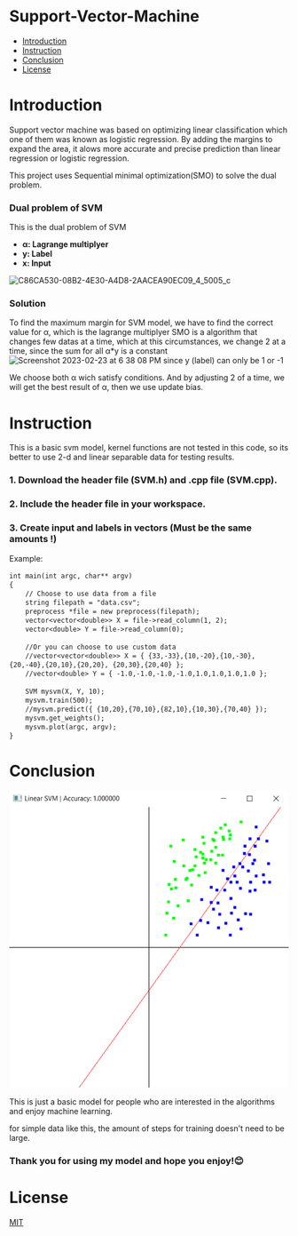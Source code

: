 # **Support-Vector-Machine**

* [Introduction](#Introduction) 
* [Instruction](#Instruction)
* [Conclusion](#Conclusion)
* [License](#License)

# Introduction
Support vector machine was based on optimizing linear classification which one of them was known as logistic regression. By adding the margins to expand the area, it alows more accurate and precise prediction than linear regression or logistic regression.

This project uses Sequential minimal optimization(SMO) to solve the dual problem.

### Dual problem of SVM
This is the dual problem of SVM
 * **α: Lagrange multiplyer**
 * **y: Label**
 * **x: Input**
 
![C86CA530-08B2-4E30-A4D8-2AACEA90EC09_4_5005_c](https://user-images.githubusercontent.com/87592678/221047075-b28b8efd-78c1-4234-aebd-96faaf852ce9.jpeg)

### Solution
To find the maximum margin for SVM model, we have to find the correct value for α, which is the lagrange multiplyer
SMO is a algorithm that changes few datas at a time, which at this circumstances, we change 2 at a time, since the sum for all α*y is a constant
<img width="177" alt="Screenshot 2023-02-23 at 6 38 08 PM" src="https://user-images.githubusercontent.com/87592678/221055844-187530bc-ee42-4989-b49a-a416dcbfb5a4.png">
since y (label) can only be 1 or -1

We choose both α wich satisfy conditions.
And by adjusting 2 of a time, we will get the best result of α, then we use update bias.

# Instruction
This is a basic svm model, kernel functions are not tested in this code, so its better to use 2-d and linear separable data for testing results.

### 1. Download the header file (SVM.h) and .cpp file (SVM.cpp).
### 2. Include the header file in your workspace.
### 3. Create input and labels in vectors (Must be the same amounts !)

Example:
```
int main(int argc, char** argv)
{
    // Choose to use data from a file
    string filepath = "data.csv";
    preprocess *file = new preprocess(filepath);
    vector<vector<double>> X = file->read_column(1, 2);
    vector<double> Y = file->read_column(0);

    //Or you can choose to use custom data
    //vector<vector<double>> X = { {33,-33},{10,-20},{10,-30},{20,-40},{20,10},{20,20}, {20,30},{20,40} };
    //vector<double> Y = { -1.0,-1.0,-1.0,-1.0,1.0,1.0,1.0,1.0 };

    SVM mysvm(X, Y, 10);
    mysvm.train(500);
    //mysvm.predict({ {10,20},{70,10},{82,10},{10,30},{70,40} });
    mysvm.get_weights();
    mysvm.plot(argc, argv);
}
```
# Conclusion
![](svmplot.png)

This is just a basic model for people who are interested in the algorithms and enjoy machine learning.

for simple data like this, the amount of steps for training doesn't need to be large.

### Thank you for using my model and hope you enjoy!:blush:	

# License
[MIT](https://github.com/AllenChienXXX/SVM-SMO/blob/main/LICENSE.txt)
